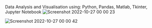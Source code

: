 Data Analysis and Visualisation using: Python, Pandas, Matlab, Tkinter, Jupyter Notebook
![Screenshot 2022-10-27 00 00 23](https://user-images.githubusercontent.com/116522167/198157344-762edab7-be53-4396-9661-03bba37425c6.png)

![Screenshot 2022-10-27 00 00 42](https://user-images.githubusercontent.com/116522167/198157674-e3246efd-ad5c-4bad-b9d7-0f56e7fbbc28.png)
